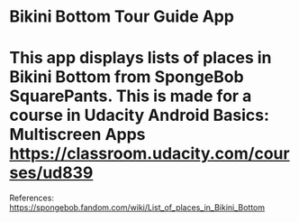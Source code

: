 Bikini Bottom Tour Guide App
===================================

This app displays lists of places in Bikini Bottom from SpongeBob SquarePants.
This is made for a course in Udacity 
Android Basics: Multiscreen Apps
https://classroom.udacity.com/courses/ud839
===================================

References: https://spongebob.fandom.com/wiki/List_of_places_in_Bikini_Bottom
